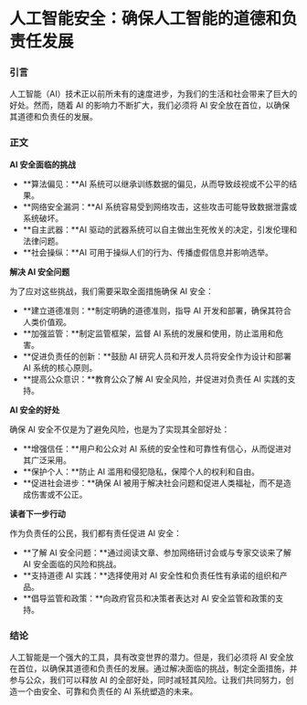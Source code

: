 # 人工智能安全：确保人工智能的道德和负责任发展

### 引言

人工智能（AI）技术正以前所未有的速度进步，为我们的生活和社会带来了巨大的好处。然而，随着 AI 的影响力不断扩大，我们必须将 AI 安全放在首位，以确保其道德和负责任的发展。

### 正文

**AI 安全面临的挑战**

* **算法偏见：**AI 系统可以继承训练数据的偏见，从而导致歧视或不公平的结果。
* **网络安全漏洞：**AI 系统容易受到网络攻击，这些攻击可能导致数据泄露或系统破坏。
* **自主武器：**AI 驱动的武器系统可以自主做出生死攸关的决定，引发伦理和法律问题。
* **社会操纵：**AI 可用于操纵人们的行为、传播虚假信息并影响选举。

**解决 AI 安全问题**

为了应对这些挑战，我们需要采取全面措施确保 AI 安全：

* **建立道德准则：**制定明确的道德准则，指导 AI 开发和部署，确保其符合人类价值观。
* **加强监管：**制定监管框架，监督 AI 系统的发展和使用，防止滥用和危害。
* **促进负责任的创新：**鼓励 AI 研究人员和开发人员将安全作为设计和部署 AI 系统的核心原则。
* **提高公众意识：**教育公众了解 AI 安全风险，并促进对负责任 AI 实践的支持。

**AI 安全的好处**

确保 AI 安全不仅是为了避免风险，也是为了实现其全部好处：

* **增强信任：**用户和公众对 AI 系统的安全性和可靠性有信心，从而促进对其广泛采用。
* **保护个人：**防止 AI 滥用和侵犯隐私，保障个人的权利和自由。
* **促进社会进步：**确保 AI 被用于解决社会问题和促进人类福祉，而不是造成伤害或不公正。

**读者下一步行动**

作为负责任的公民，我们都有责任促进 AI 安全：

* **了解 AI 安全问题：**通过阅读文章、参加网络研讨会或与专家交谈来了解 AI 安全面临的风险和挑战。
* **支持道德 AI 实践：**选择使用对 AI 安全性和负责任性有承诺的组织和产品。
* **倡导监管和政策：**向政府官员和决策者表达对 AI 安全监管和政策的支持。

### 结论

人工智能是一个强大的工具，具有改变世界的潜力。但是，我们必须将 AI 安全放在首位，以确保其道德和负责任的发展。通过解决面临的挑战，制定全面措施，并参与公众，我们可以释放 AI 的全部好处，同时减轻其风险。让我们共同努力，创造一个由安全、可靠和负责任的 AI 系统塑造的未来。
